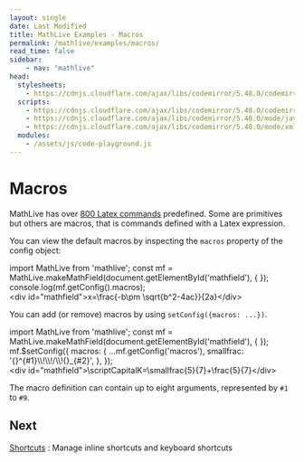 ```yaml
---
layout: single
date: Last Modified
title: MathLive Examples - Macros
permalink: /mathlive/examples/macros/
read_time: false
sidebar:
    - nav: "mathlive"
head:
  stylesheets:
    - https://cdnjs.cloudflare.com/ajax/libs/codemirror/5.48.0/codemirror.min.css
  scripts:
    - https://cdnjs.cloudflare.com/ajax/libs/codemirror/5.48.0/codemirror.min.js
    - https://cdnjs.cloudflare.com/ajax/libs/codemirror/5.48.0/mode/javascript/javascript.min.js
    - https://cdnjs.cloudflare.com/ajax/libs/codemirror/5.48.0/mode/xml/xml.min.js
  modules:
    - /assets/js/code-playground.js
---
```

<script>
    moduleMap = {
        mathlive: "//unpkg.com/mathlive/dist/mathlive.mjs",
    };
</script>

# Macros

MathLive has over [800 Latex commands](https://mathlive.io/reference.html) predefined. Some are primitives but others
are macros, that is commands defined with a Latex expression.

You can view the default macros by inspecting the `macros` property of the 
config object:

<code-playground layout="stack" class="m-lg w-full-lg">
    <div slot="javascript">import MathLive from 'mathlive';
const mf = MathLive.makeMathField(document.getElementById('mathfield'), {
});
console.log(mf.getConfig().macros);
</div>
    <div slot="html">&lt;div id="mathfield"&gt;x=\frac{-b\pm \sqrt{b^2-4ac}}{2a}&lt;/div&gt;
</div>
</code-playground>

You can add (or remove) macros by using `setConfig({macros: ...})`.

<code-playground layout="stack" class="m-lg w-full-lg">
    <div slot="javascript">import MathLive from 'mathlive';
const mf = MathLive.makeMathField(document.getElementById('mathfield'), {
});
mf.$setConfig({
    macros: {
        ...mf.getConfig('macros'),
        smallfrac: '{}^{#1}\\!\\!/\\!{}_{#2}',
    },
});
</div>
    <div slot="html">&lt;div id="mathfield"&gt;\scriptCapitalK=\smallfrac{5}{7}+\frac{5}{7}&lt;/div&gt;
</div>
</code-playground>

The macro definition can contain up to eight arguments, represented by `#1` to `#9`.



## Next

<a href="/mathlive/examples/shortcuts">Shortcuts<span><i class="fas fa-chevron-right navigation"></i><span></span></a>
:    Manage inline shortcuts and keyboard shortcuts
